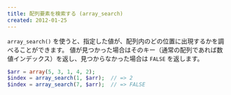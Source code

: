 ```yaml
---
title: 配列要素を検索する (array_search)
created: 2012-01-25
---
```


`array_search()` を使うと、指定した値が、配列内のどの位置に出現するかを調べることができます。
値が見つかった場合はそのキー（通常の配列であれば数値インデックス）を返し、見つからなかった場合は `FALSE` を返します。

~~~ php
$arr = array(5, 3, 1, 4, 2);
$index = array_search(1, $arr);  // => 2
$index = array_search(7, $arr);  // => FALSE
~~~

